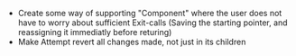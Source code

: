 - Create some way of supporting "Component" where the user does not have to worry about sufficient Exit-calls (Saving the starting pointer, and reassigning it immediatly before returing)
- Make Attempt revert all changes made, not just in its children